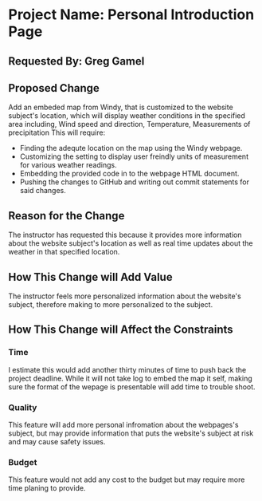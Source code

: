 # Project Name: Personal Introduction Page
## Requested By: Greg Gamel

## Proposed Change
Add an embeded map from Windy, that is customized to the website subject's location, which will display weather conditions in the specified area including, Wind speed and direction, Temperature, Measurements of precipitation
This will require:
- Finding the adequte location on the map using the Windy webpage.
- Customizing the setting to display user freindly units of measurement for various weather readings.
- Embedding the provided code in to the webpage HTML document.
- Pushing the changes to GitHub and writing out commit statements for said changes.

## Reason for the Change
The instructor has requested this because it provides more information about the website subject's location as well as real time updates about the weather in that specified location. 

## How This Change will Add Value
The instructor feels more personalized information about the website's subject, therefore making to more personalized to the subject.

## How This Change will Affect the Constraints
### Time
I estimate this would add another thirty minutes of time to push back the project deadline. While it will not take log to embed the map it self, making sure the format of the wepage is presentable will add time to trouble shoot.
### Quality
This feature will add more personal infromation about the webpages's subject, but may provide information that puts the website's subject at risk and may cause safety issues.
### Budget
This feature would not add any cost to the budget but may require more time planing to provide.